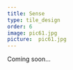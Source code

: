 ```yaml
---
title: Sense
type: tile_design
order: 6
image: pic61.jpg
picture:  pic61.jpg
---
```

Coming soon...
